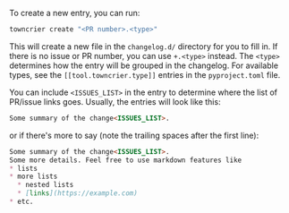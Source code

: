 To create a new entry, you can run:
```bash
towncrier create "<PR number>.<type>"
```
This will create a new file in the `changelog.d/` directory for you to fill in.
If there is no issue or PR number, you can use `+.<type>` instead.
The `<type>` determines how the entry will be grouped in the changelog.
For available types, see the `[[tool.towncrier.type]]` entries in the `pyproject.toml` file.

You can include `<ISSUES_LIST>` in the entry to determine where the list of PR/issue links goes.
Usually, the entries will look like this:

```markdown
Some summary of the change<ISSUES_LIST>.
```

or if there's more to say (note the trailing spaces after the first line):
```markdown
Some summary of the change<ISSUES_LIST>.  
Some more details. Feel free to use markdown features like
* lists
* more lists
  * nested lists
  * [links](https://example.com)
* etc.
```
